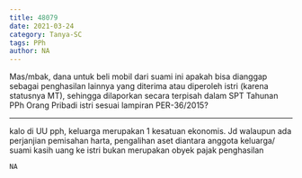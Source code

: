 ```yaml
---
title: 48079
date: 2021-03-24
category: Tanya-SC
tags: PPh
author: NA
---
```


Mas/mbak, dana untuk beli mobil dari suami ini apakah bisa dianggap sebagai penghasilan lainnya yang diterima atau diperoleh istri (karena statusnya MT), sehingga dilaporkan secara terpisah dalam SPT Tahunan PPh Orang Pribadi istri sesuai lampiran PER-36/2015?

---

kalo di UU pph, keluarga merupakan 1 kesatuan ekonomis. Jd walaupun ada perjanjian pemisahan harta, pengalihan aset diantara anggota keluarga/ suami kasih uang ke istri bukan merupakan obyek pajak penghasilan

`NA`
